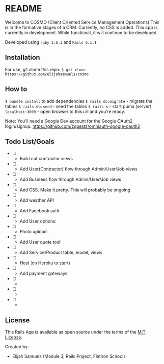 # README

Welcome to COSMO (Client Oriented Service Management Operations)
This is in the formative stages of a CRM. Currently, no CSS is added.
This app is currently in development. While functional, it will continue to be developed.

Developed using `ruby 2.6.1` and `Rails 6.1.1`

## Installation
For use, git clone this repo: `$ git clone https://github.com/elijahsamuels/cosmo`

## How to

`$ bundle install` to add dependencies
`$ rails db:migrate` - migrate the tables
`$ rails db:seed` - seed the tables
`$ rails s` - start puma (server)
`localhost:3000` - open browser to this url and you're ready.

Note: You'll need a Google Dev account for the Google OAuth2 login/signup.
https://github.com/zquestz/omniauth-google-oauth2

## Todo List/Goals

- [ ] - Build out contractor views 
- [ ] - Add User(Contractor) flow through Admin/User/Job views
- [ ] - Add Business flow through Admin/User/Job views
- [ ] - Add CSS. Make it pretty. This will probably be ongoing.
- [ ] - Add weather API
- [ ] - Add Facebook auth
- [ ] - Add User options:
- [ ] - Photo upload
- [ ] - Add User quote tool
- [ ] - Add Service/Product table, model, views
- [ ] - Host (on Heroku to start)
- [ ] - Add payment gateways
- [ ] - 
- [ ] - 
- [ ] - 

## License

This Rails App is available as open source under the terms of the [MIT License](https://opensource.org/licenses/MIT).

Created by:
  * Elijah Samuels (Module 3, Rails Project, Flatiron School)

